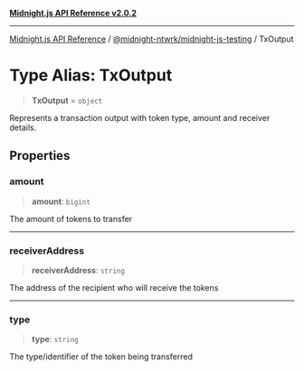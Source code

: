[**Midnight.js API Reference v2.0.2**](../../../README.md)

***

[Midnight.js API Reference](../../../packages.md) / [@midnight-ntwrk/midnight-js-testing](../README.md) / TxOutput

# Type Alias: TxOutput

> **TxOutput** = `object`

Represents a transaction output with token type, amount and receiver details.

## Properties

### amount

> **amount**: `bigint`

The amount of tokens to transfer

***

### receiverAddress

> **receiverAddress**: `string`

The address of the recipient who will receive the tokens

***

### type

> **type**: `string`

The type/identifier of the token being transferred
